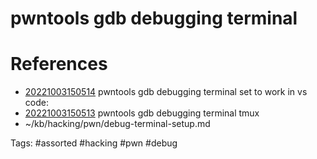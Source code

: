 # pwntools gdb debugging terminal

# References
- [20221003150514](/zet/20221003150514/README.md) pwntools gdb debugging terminal set to work in vs code:
- [20221003150513](/zet/20221003150513/README.md) pwntools gdb debugging terminal tmux
- ~/kb/hacking/pwn/debug-terminal-setup.md

Tags:
    #assorted #hacking #pwn #debug
